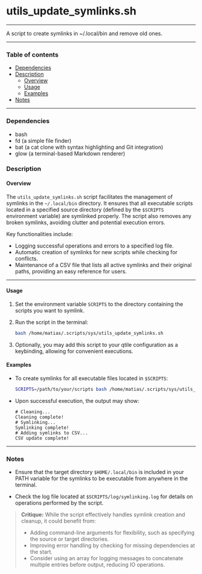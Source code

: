 # utils_update_symlinks.sh

---

A script to create symlinks in ~/.local/bin and remove old ones.

---

### Table of contents

- [Dependencies](#dependencies)
- [Description](#description)
    - [Overview](#overview)
    - [Usage](#usage)
    - [Examples](#examples)
- [Notes](#notes)

---

<a name="dependencies" />

### Dependencies

- bash
- fd (a simple file finder)
- bat (a cat clone with syntax highlighting and Git integration)
- glow (a terminal-based Markdown renderer)

<a name="description" />

### Description

<a name="overview" />

#### Overview

The `utils_update_symlinks.sh` script facilitates the management of symlinks in the `~/.local/bin` directory. It ensures that all executable scripts located in a specified source directory (defined by the `$SCRIPTS` environment variable) are symlinked properly. The script also removes any broken symlinks, avoiding clutter and potential execution errors. 

Key functionalities include:
- Logging successful operations and errors to a specified log file.
- Automatic creation of symlinks for new scripts while checking for conflicts.
- Maintenance of a CSV file that lists all active symlinks and their original paths, providing an easy reference for users.

---

<a name="usage" />

#### Usage

1. Set the environment variable `SCRIPTS` to the directory containing the scripts you want to symlink.
2. Run the script in the terminal:

   ```bash
   bash /home/matias/.scripts/sys/utils_update_symlinks.sh
   ```

3. Optionally, you may add this script to your qtile configuration as a keybinding, allowing for convenient executions.

<a name="examples" />

#### Examples

- To create symlinks for all executable files located in `$SCRIPTS`:

   ```bash
   SCRIPTS=/path/to/your/scripts bash /home/matias/.scripts/sys/utils_update_symlinks.sh
   ```

- Upon successful execution, the output may show:

   ```
   # Cleaning...
   Cleaning complete!
   # Symlinking...
   Symlinking complete!
   # Adding symlinks to CSV...
   CSV update complete!
   ```

---

<a name="notes" />

### Notes

- Ensure that the target directory `$HOME/.local/bin` is included in your PATH variable for the symlinks to be executable from anywhere in the terminal.

- Check the log file located at `$SCRIPTS/log/symlinking.log` for details on operations performed by the script.

> **Critique:** While the script effectively handles symlink creation and cleanup, it could benefit from:
> - Adding command-line arguments for flexibility, such as specifying the source or target directories.
> - Improving error handling by checking for missing dependencies at the start.
> - Consider using an array for logging messages to concatenate multiple entries before output, reducing IO operations.